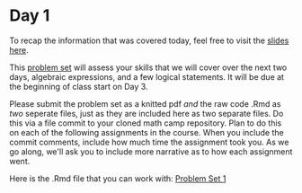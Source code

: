 # Day 1

To recap the information that was covered today, feel free to visit the [slides here](day-1-slides.pdf). 

This [problem set](problem-sets/pset1.pdf) will assess your skills that we will cover over the next two days, algebraic expressions, and a few logical statements. It will be due at the beginning of class start on Day 3. 

Please submit the problem set as a knitted pdf *and* the raw code .Rmd as *two* seperate files, just as they are included here as two separate files. Do this via a file commit to your cloned math camp repository. Plan to do this on each of the following assignments in the course. When you include the commit comments, include how much time the assignment took you. As we go along, we'll ask you to include more narrative as to how each assignment went. 

Here is the .Rmd file that you can work with: 
[Problem Set 1](problem-sets/pset1.Rmd)
